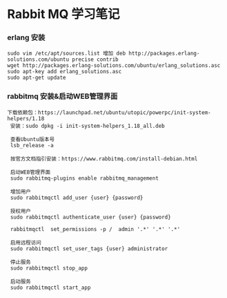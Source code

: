 Rabbit MQ 学习笔记
=============

### erlang 安装
    sudo vim /etc/apt/sources.list 增加 deb http://packages.erlang-solutions.com/ubuntu precise contrib
    wget http://packages.erlang-solutions.com/ubuntu/erlang_solutions.asc
    sudo apt-key add erlang_solutions.asc
    sudo apt-get update
    
### rabbitmq 安装&启动WEB管理界面
    下载依赖包：https://launchpad.net/ubuntu/utopic/powerpc/init-system-helpers/1.18
     安装：sudo dpkg -i init-system-helpers_1.18_all.deb
     
     查看Ubuntu版本号
     lsb_release -a
     
     按官方文档指引安装：https://www.rabbitmq.com/install-debian.html
     
     启动WEB管理界面
     sudo rabbitmq-plugins enable rabbitmq_management
     
     增加用户
     sudo rabbitmqctl add_user {user} {password}
     
     授权用户
     sudo rabbitmqctl authenticate_user {user} {password}
     
     rabbitmqctl  set_permissions -p /  admin '.*' '.*' '.*' 
     
     启用远程访问
     sudo rabbitmqctl set_user_tags {user} administrator
     
     停止服务
     sudo rabbitmqctl stop_app
     
     启动服务
     sudo rabbitmqctl start_app
     
     